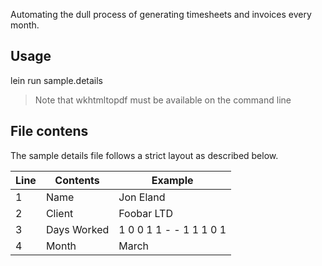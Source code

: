 Automating the dull process of generating timesheets and invoices every month.

## Usage
lein run sample.details

> Note that wkhtmltopdf must be available on the command line

## File contens

The sample details file follows a strict layout as described below.

| Line | Contents | Example |
|---|---|---|
| 1 | Name | Jon Eland |
| 2 | Client | Foobar LTD |
| 3 | Days Worked | 1 0 0 1 1 - - 1 1 1 0 1 |
| 4 | Month | March |


